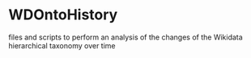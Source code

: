 # WDOntoHistory
files and scripts to perform an analysis of the changes of the Wikidata hierarchical taxonomy over time
